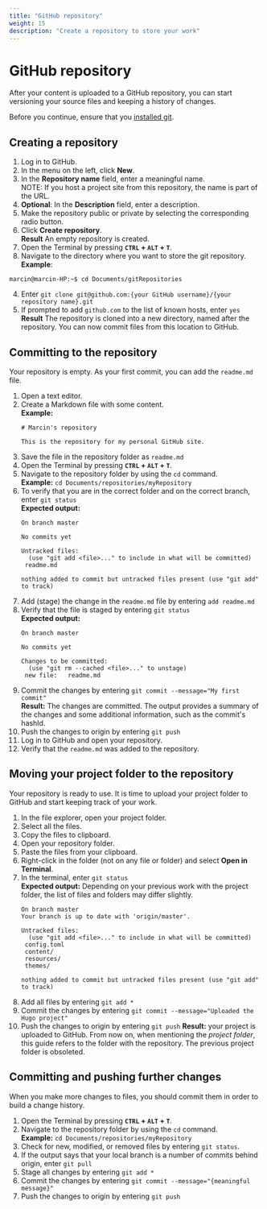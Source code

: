 ```yaml
---
title: "GitHub repository"
weight: 15
description: "Create a repository to store your work"
---
```

# GitHub repository
After your content is uploaded to a GitHub repository, you can start versioning your source files and keeping a history of changes.

Before you continue, ensure that you [installed git](/docs/github/git/#installing-git).

## Creating a repository
1. Log in to GitHub.
2. In the menu on the left, click **New**.
3. In the **Repository name** field, enter a meaningful name.  
NOTE: If you host a project site from this repository, the name is part of the URL.
1. **Optional**: In the **Description** field, enter a description.
2. Make the repository public or private by selecting the corresponding radio button.
3. Click **Create repository**.  
**Result** An empty repository is created.
1. Open the Terminal by pressing **`CTRL` + `ALT` + `T`**.
2. Navigate to the directory where you want to store the git repository.
**Example**:  
```
marcin@marcin-HP:~$ cd Documents/gitRepositories

```
4. Enter `git clone git@github.com:{your GitHub username}/{your repository name}.git`
5. If prompted to add `github.com` to the list of known hosts, enter `yes`
**Result** The repository is cloned into a new directory, named after the repository. You can now commit files from this location to GitHub.

## Committing to the repository
Your repository is empty. As your first commit, you can add the `readme.md` file.

1. Open a text editor.
2. Create a Markdown file with some content.  
**Example:**
    ```
    # Marcin's repository

    This is the repository for my personal GitHub site.
    ```
5. Save the file in the repository folder as `readme.md`
1. Open the Terminal by pressing **`CTRL` + `ALT` + `T`**.
2. Navigate to the repository folder by using the `cd` command.  
**Example:** `cd Documents/repositories/myRepository`
5. To verify that you are in the correct folder and on the correct branch, enter `git status`  
**Expected output:**  
   ```
   On branch master

   No commits yet

   Untracked files:
     (use "git add <file>..." to include in what will be committed)
   	readme.md

   nothing added to commit but untracked files present (use "git add" to track)
   ```
1. Add (stage) the change in the `readme.md` file by entering `add readme.md`
2. Verify that the file is staged by entering `git status`  
**Expected output:**  
   ```
   On branch master

   No commits yet

   Changes to be committed:
     (use "git rm --cached <file>..." to unstage)
   	new file:   readme.md
   ```
3. Commit the changes by entering `git commit --message="My first commit"`  
**Result:** The changes are committed. The output provides a summary of the changes and some additional information, such as the commit's hashId.
4. Push the changes to origin by entering `git push`
5. Log in to GitHub and open your repository.
6. Verify that the `readme.md` was added to the repository.

## Moving your project folder to the repository
Your repository is ready to use. It is time to upload your project folder to GitHub and start keeping track of your work.

1. In the file explorer, open your project folder.
2. Select all the files.
3. Copy the files to clipboard.
4. Open your repository folder.
5. Paste the files from your clipboard.
6. Right-click in the folder (not on any file or folder) and select **Open in Terminal**.
7. In the terminal, enter `git status`  
**Expected output:** Depending on your previous work with the project folder, the list of files and folders may differ slightly.
   ```
   On branch master
   Your branch is up to date with 'origin/master'.

   Untracked files:
     (use "git add <file>..." to include in what will be committed)
   	config.toml
   	content/
   	resources/
   	themes/

   nothing added to commit but untracked files present (use "git add" to track)
   ```
10. Add all files by entering `git add *`
11. Commit the changes by entering `git commit --message="Uploaded the Hugo project"`
4. Push the changes to origin by entering `git push`
**Result:** your project is uploaded to GitHub. From now on, when mentioning the *project folder*, this guide refers to the folder with the repository. The previous project folder is obsoleted.

## Committing and pushing further changes
When you make more changes to files, you should commit them in order to build a change history.

1. Open the Terminal by pressing **`CTRL` + `ALT` + `T`**.
2. Navigate to the repository folder by using the `cd` command.  
**Example:** `cd Documents/repositories/myRepository`
3. Check for new, modified, or removed files by entering `git status`.
4. If the output says that your local branch is a number of commits behind origin, enter `git pull`
5. Stage all changes by entering `git add *`
6.  Commit the changes by entering `git commit --message="{meaningful message}"`
7.  Push the changes to origin by entering `git push`

